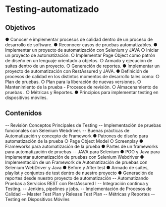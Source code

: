 # Testing-automatizado

## Objetivos
● Conocer e implementar procesos de calidad dentro de un proceso de desarrollo de software.
● Reconocer casos de pruebas automatizables.
● Implementar un proyecto de automatización con Selenium y JAVA
  ○ Iniciar un proyecto de automatización.
  ○ Implementar Page Object como patrón de diseño en un lenguaje orientado a objetos.
  ○ Armado y ejecución de suites dentro de un proyecto.
  ○ Generación de reportes.
● Implementar un proyecto de automatización con RestAssured y JAVA.
● Definición de procesos de calidad en los distintos momentos de desarrollo tales como:
  ○ Plan de pruebas.
  ○ Plan para la liberación de nuevas versiones.
  ○ Mantenimiento de la prueba - Procesos de revisión.
  ○ Almacenamiento de pruebas .
  ○ Métricas y Reportes.
● Principios para implementar testing en dispositivos móviles.

## Contenidos
-- Revisión Conceptos Principales de Testing
-- Implementación de pruebas funcionales con Selenium Webdriver.
-- Buenas prácticas de Automatización y concepto de Framework
  ● Patrones de diseño para automatización de la prueba
    ○ Page Object Model
    ○ Screenplay
  ● Frameworks para automatización de la prueba
  ● Partes de un frameworks para automatización de pruebas
-- JAVA para Selenium
  ● POO y Java para implementar automatización de pruebas con Selenium Webdriver
  ● Implementación de un Framework de Automatización de pruebas con Selenium WebDriver y Java
  ● Before y After test
  ● Armado de suites, playlist y conjuntos de test dentro de nuestro proyecto
  ● Generación de reportes desde nuestro proyecto de automatización
-- Automatizando Pruebas a Servicios REST con RestAssured I
-- Integración continua y Testing.
-- Jenkins, pipelines y jobs.
-- Implementación de Procesos de Calidad
-- Master Test Plan y Release Test Plan
-- Métricas y Reportes
-- Testing en Dispositivos Móviles

